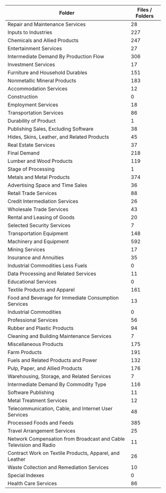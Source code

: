 | Folder                                                             |   Files / Folders |
|--------------------------------------------------------------------|-------------------|
| Repair and Maintenance Services                                    |                28 |
| Inputs to Industries                                               |               227 |
| Chemicals and Allied Products                                      |               247 |
| Entertainment Services                                             |                27 |
| Intermediate Demand By Production Flow                             |               306 |
| Investment Services                                                |                17 |
| Furniture and Household Durables                                   |               151 |
| Nonmetallic Mineral Products                                       |               183 |
| Accommodation Services                                             |                12 |
| Construction                                                       |                 0 |
| Employment Services                                                |                18 |
| Transportation Services                                            |                86 |
| Durability of Product                                              |                 1 |
| Publishing Sales, Excluding Software                               |                38 |
| Hides, Skins, Leather, and Related Products                        |                45 |
| Real Estate Services                                               |                37 |
| Final Demand                                                       |               218 |
| Lumber and Wood Products                                           |               119 |
| Stage of Processing                                                |                 1 |
| Metals and Metal Products                                          |               374 |
| Advertising Space and Time Sales                                   |                36 |
| Retail Trade Services                                              |                88 |
| Credit Intermediation Services                                     |                26 |
| Wholesale Trade Services                                           |                43 |
| Rental and Leasing of Goods                                        |                20 |
| Selected Security Services                                         |                 7 |
| Transportation Equipment                                           |               148 |
| Machinery and Equipment                                            |               592 |
| Mining Services                                                    |                17 |
| Insurance and Annuities                                            |                35 |
| Industrial Commodities Less Fuels                                  |                 0 |
| Data Processing and Related Services                               |                11 |
| Educational Services                                               |                 0 |
| Textile Products and Apparel                                       |               161 |
| Food and Beverage for Immediate Consumption Services               |                13 |
| Industrial Commodities                                             |                 0 |
| Professional Services                                              |                56 |
| Rubber and Plastic Products                                        |                94 |
| Cleaning and Building Maintenance Services                         |                 7 |
| Miscellaneous Products                                             |               175 |
| Farm Products                                                      |               191 |
| Fuels and Related Products and Power                               |               132 |
| Pulp, Paper, and Allied Products                                   |               176 |
| Warehousing, Storage, and Related Services                         |                 7 |
| Intermediate Demand By Commodity Type                              |               116 |
| Software Publishing                                                |                11 |
| Metal Treatment Services                                           |                12 |
| Telecommunication, Cable, and Internet User Services               |                48 |
| Processed Foods and Feeds                                          |               385 |
| Travel Arrangement Services                                        |                25 |
| Network Compensation from Broadcast and Cable Television and Radio |                11 |
| Contract Work on Textile Products, Apparel, and Leather            |                26 |
| Waste Collection and Remediation Services                          |                10 |
| Special Indexes                                                    |                 0 |
| Health Care Services                                               |                86 |